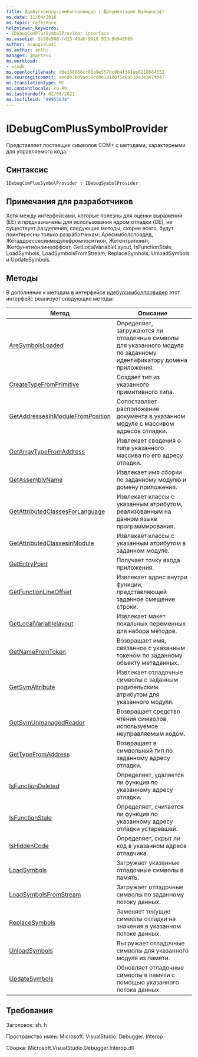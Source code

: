 ```yaml
---
title: Идебугкомплуссимболпровидер | Документация Майкрософт
ms.date: 11/04/2016
ms.topic: reference
helpviewer_keywords:
- IDebugComPlusSymbolProvider interface
ms.assetid: 5b98e908-fd15-49a6-9010-933c9b948085
author: acangialosi
ms.author: anthc
manager: jmartens
ms.workload:
- vssdk
ms.openlocfilehash: d0e168066cc01a9e557bc0b4f301ae6218664552
ms.sourcegitcommit: ae6d47b09a439cd0e13180f5e89510e3e347fd47
ms.translationtype: MT
ms.contentlocale: ru-RU
ms.lasthandoff: 02/08/2021
ms.locfileid: "99955038"
---
```

# <a name="idebugcomplussymbolprovider"></a>IDebugComPlusSymbolProvider
Представляет поставщик символов COM+ с методами, характерными для управляемого кода.

## <a name="syntax"></a>Синтаксис

```
IDebugComPlusSymbolProvider : IDebugSymbolProvider
```

## <a name="notes-for-implementers"></a>Примечания для разработчиков
 Хотя между интерфейсами, которые полезны для оценки выражений (EE) и предназначены для использования ядром отладки (DE), не существует разделения, следующие методы, скорее всего, будут поинтересны только разработчикам: Аресимболслоадед, Жетаддрессесинмодулефромпоситион, Жетентрипоинт, Жетфунктионлинеоффсет, GetLocalVariableLayout, IsFunctionStale, LoadSymbols, LoadSymbolsFromStream, ReplaceSymbols, UnloadSymbols и UpdateSymbols.

## <a name="methods"></a>Методы
 В дополнение к методам в интерфейсе [идебугсимболпровидер](../../../extensibility/debugger/reference/idebugsymbolprovider.md) этот интерфейс реализует следующие методы:

|Метод|Описание|
|------------|-----------------|
|[AreSymbolsLoaded](../../../extensibility/debugger/reference/idebugcomplussymbolprovider-aresymbolsloaded.md)|Определяет, загружаются ли отладочные символы для указанного модуля по заданному идентификатору домена приложения.|
|[CreateTypeFromPrimitive](../../../extensibility/debugger/reference/idebugcomplussymbolprovider-createtypefromprimitive.md)|Создает тип из указанного примитивного типа.|
|[GetAddressesInModuleFromPosition](../../../extensibility/debugger/reference/idebugcomplussymbolprovider-getaddressesinmodulefromposition.md)|Сопоставляет расположение документа в указанном модуле с массивом адресов отладки.|
|[GetArrayTypeFromAddress](../../../extensibility/debugger/reference/idebugcomplussymbolprovider-getarraytypefromaddress.md)|Извлекает сведения о типе указанного массива по его адресу отладки.|
|[GetAssemblyName](../../../extensibility/debugger/reference/idebugcomplussymbolprovider-getassemblyname.md)|Извлекает имя сборки по заданному модулю и домену приложения.|
|[GetAttributedClassesForLanguage](../../../extensibility/debugger/reference/idebugcomplussymbolprovider-getattributedclassesforlanguage.md)|Извлекает классы с указанным атрибутом, реализованным на данном языке программирования.|
|[GetAttributedClassesinModule](../../../extensibility/debugger/reference/idebugcomplussymbolprovider-getattributedclassesinmodule.md)|Извлекает классы с указанным атрибутом в заданном модуле.|
|[GetEntryPoint](../../../extensibility/debugger/reference/idebugcomplussymbolprovider-getentrypoint.md)|Получает точку входа приложения.|
|[GetFunctionLineOffset](../../../extensibility/debugger/reference/idebugcomplussymbolprovider-getfunctionlineoffset.md)|Извлекает адрес внутри функции, представляющей заданное смещение строки.|
|[GetLocalVariablelayout](../../../extensibility/debugger/reference/idebugcomplussymbolprovider-getlocalvariablelayout.md)|Извлекает макет локальных переменных для набора методов.|
|[GetNameFromToken](../../../extensibility/debugger/reference/idebugcomplussymbolprovider-getnamefromtoken.md)|Возвращает имя, связанное с указанным токеном по заданному объекту метаданных.|
|[GetSymAttribute](../../../extensibility/debugger/reference/idebugcomplussymbolprovider-getsymattribute.md)|Извлекает отладочные символы с заданным родительским атрибутом для указанного модуля.|
|[GetSymUnmanagedReader](../../../extensibility/debugger/reference/idebugcomplussymbolprovider-getsymunmanagedreader.md)|Возвращает средство чтения символов, используемое неуправляемым кодом.|
|[GetTypeFromAddress](../../../extensibility/debugger/reference/idebugcomplussymbolprovider-gettypefromaddress.md)|Возвращает в символьный тип по заданному адресу отладки.|
|[IsFunctionDeleted](../../../extensibility/debugger/reference/idebugcomplussymbolprovider-isfunctiondeleted.md)|Определяет, удаляется ли функция по указанному адресу отладки.|
|[IsFunctionStale](../../../extensibility/debugger/reference/idebugcomplussymbolprovider-isfunctionstale.md)|Определяет, считается ли функция по указанному адресу отладки устаревшей.|
|[IsHiddenCode](../../../extensibility/debugger/reference/idebugcomplussymbolprovider-ishiddencode.md)|Определяет, скрыт ли код в указанном адресе отладчика.|
|[LoadSymbols](../../../extensibility/debugger/reference/idebugcomplussymbolprovider-loadsymbols.md)|Загружает указанные отладочные символы в память.|
|[LoadSymbolsFromStream](../../../extensibility/debugger/reference/idebugcomplussymbolprovider-loadsymbolsfromstream.md)|Загружает отладочные символы по заданному потоку данных.|
|[ReplaceSymbols](../../../extensibility/debugger/reference/idebugcomplussymbolprovider-replacesymbols.md)|Заменяет текущие символы отладки на значения в указанном потоке данных.|
|[UnloadSymbols](../../../extensibility/debugger/reference/idebugcomplussymbolprovider-unloadsymbols.md)|Выгружает отладочные символы для указанного модуля из памяти.|
|[UpdateSymbols](../../../extensibility/debugger/reference/idebugcomplussymbolprovider-updatesymbols.md)|Обновляет отладочные символы в памяти с помощью указанного потока данных.|

## <a name="requirements"></a>Требования
 Заголовок: sh. h

 Пространство имен: Microsoft. VisualStudio. Debugger. Interop

 Сборка: Microsoft.VisualStudio.Debugger.Interop.dll
